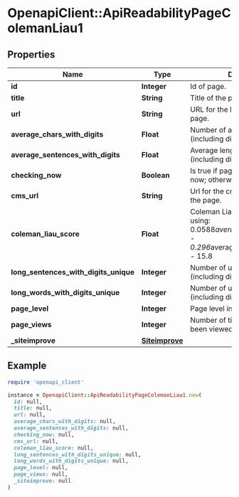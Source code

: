 # OpenapiClient::ApiReadabilityPageColemanLiau1

## Properties

| Name | Type | Description | Notes |
| ---- | ---- | ----------- | ----- |
| **id** | **Integer** | Id of page. |  |
| **title** | **String** | Title of the page | [optional] |
| **url** | **String** | URL for the live version of the page. | [optional] |
| **average_chars_with_digits** | **Float** | Number of average characters (including digits) |  |
| **average_sentences_with_digits** | **Float** | Average length of sentences (including digits). |  |
| **checking_now** | **Boolean** | Is true if page is being checked now; otherwise false. |  |
| **cms_url** | **String** | Url for the cms entry for editing the page. | [optional] |
| **coleman_liau_score** | **Float** | Coleman Liau index is calculated using: 0.0588*average_chars_with_digits - 0.296*average_sentences_w_digits - 15.8 | [optional] |
| **long_sentences_with_digits_unique** | **Integer** | Number of unique long sentences (including digits). |  |
| **long_words_with_digits_unique** | **Integer** | Number of unique long words (including digits). |  |
| **page_level** | **Integer** | Page level in site hierarchy. | [optional] |
| **page_views** | **Integer** | Number of times this page has been viewed | [optional] |
| **_siteimprove** | [**Siteimprove**](Siteimprove.md) |  | [optional] |

## Example

```ruby
require 'openapi_client'

instance = OpenapiClient::ApiReadabilityPageColemanLiau1.new(
  id: null,
  title: null,
  url: null,
  average_chars_with_digits: null,
  average_sentences_with_digits: null,
  checking_now: null,
  cms_url: null,
  coleman_liau_score: null,
  long_sentences_with_digits_unique: null,
  long_words_with_digits_unique: null,
  page_level: null,
  page_views: null,
  _siteimprove: null
)
```

